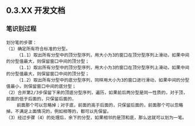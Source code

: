 ## 0.3.XX 开发文档


### 笔识别过程

    划分笔的步骤：
    （1）确定所有符合标准的分型。
        （1.1）取出所有分型中的顶分型序列，用大小为3的窗口在顶分型序列上滑动，如果中间的分型值最大，则保留窗口中间的顶分型；
        （1.1）取出所有分型中的顶分型序列，用大小为3的窗口在顶分型序列上滑动，如果中间的分型值最大，则保留窗口中间的顶分型；
        （1.2）取出所有分型中的底分型序列，同样用大小为3的窗口进行滑动，如果中间的分型值最小，则保留窗口中间的底分型；
    （2）合并第2/3步保留下来的顶底分型序列，遍历，如果前后两分型是同一性质的，对于顶，前面的低于后面的，只保留后面的，
        前面那个可以忽略掉；对于底，前面的高于后面的，只保留后面的，前面那个可以忽略掉。不满足上面情况的，例如相等的，都可以先保留。
    （3）经过步骤（4）的处理后，余下的分型，如果相邻的是顶和底，那么这就可以划为一笔。

